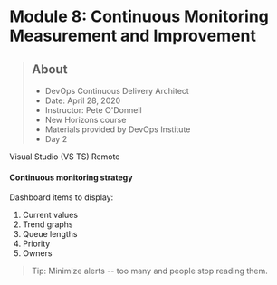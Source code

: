 # Module 8: Continuous Monitoring Measurement and Improvement

> ## About
> * DevOps Continuous Delivery Architect
> * Date: April 28, 2020
> * Instructor: Pete O'Donnell
> * New Horizons course
> * Materials provided by DevOps Institute
> * Day 2

Visual Studio (VS TS) Remote

#### Continuous monitoring strategy

Dashboard items to display:
1. Current values
1. Trend graphs
1. Queue lengths
1. Priority
1. Owners

> Tip: Minimize alerts -- too many and people stop reading them.
